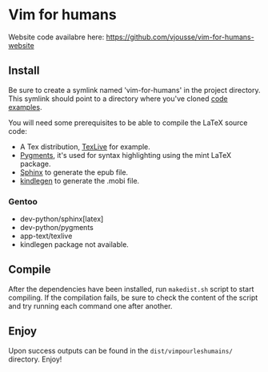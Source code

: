 # Vim for humans

Website code availabre here: https://github.com/vjousse/vim-for-humans-website

## Install

Be sure to create a symlink named 'vim-for-humans' in the project directory. This symlink should point to a directory where you've cloned [code examples](https://github.com/vjousse/vim-for-humans).

You will need some prerequisites to be able to compile the LaTeX source code:

- A Tex distribution, [TexLive](https://www.tug.org/texlive/) for example.
- [Pygments](http://pygments.org/), it's used for syntax highlighting using the mint LaTeX package.
- [Sphinx](http://sphinx-doc.org/) to generate the epub file.
- [kindlegen](http://www.amazon.com/gp/feature.html?docId=1000765211) to generate the .mobi file.

### Gentoo

* dev-python/sphinx[latex]
* dev-python/pygments
* app-text/texlive
* kindlegen package not available.

## Compile

After the dependencies have been installed, run `makedist.sh` script to start compiling. If the compilation fails, be sure to check the content of the script and try running each command one after another.

## Enjoy

Upon success outputs can be found in the `dist/vimpourleshumains/` directory. Enjoy!
